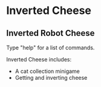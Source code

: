 # Inverted Cheese

## Inverted Robot Cheese

Type "help" for a list of commands.


Inverted Cheese includes:
- A cat collection minigame
- Getting and inverting cheese

